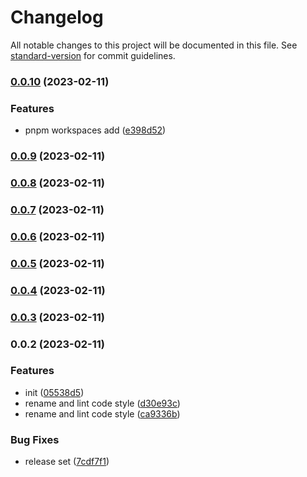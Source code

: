 # Changelog

All notable changes to this project will be documented in this file. See [standard-version](https://github.com/conventional-changelog/standard-version) for commit guidelines.

### [0.0.10](https://github.com/laoer536/fast-scss/compare/v0.1.2...v0.0.10) (2023-02-11)


### Features

* pnpm workspaces add ([e398d52](https://github.com/laoer536/fast-scss/commit/e398d5222e4d69bbd1e4d76be274837619a2d1b4))

### [0.0.9](https://github.com/laoer536/fast-scss/compare/v0.1.1...v0.0.9) (2023-02-11)

### [0.0.8](https://github.com/laoer536/fast-scss/compare/v0.0.7...v0.0.8) (2023-02-11)

### [0.0.7](https://github.com/laoer536/fast-scss/compare/v0.0.6...v0.0.7) (2023-02-11)

### [0.0.6](https://github.com/laoer536/fast-scss/compare/v0.0.5...v0.0.6) (2023-02-11)

### [0.0.5](https://github.com/laoer536/fast-scss/compare/v0.0.4...v0.0.5) (2023-02-11)

### [0.0.4](https://github.com/laoer536/fast-scss/compare/v0.0.1...v0.0.4) (2023-02-11)

### [0.0.3](https://github.com/laoer536/fast-scss/compare/v0.0.2...v0.0.3) (2023-02-11)

### 0.0.2 (2023-02-11)


### Features

* init ([05538d5](https://github.com/laoer536/fast-scss/commit/05538d58d1e8e7ee74055681ef5215a8541bbfe7))
* rename and lint code style ([d30e93c](https://github.com/laoer536/fast-scss/commit/d30e93ce4d4b5e45c2deca5504a158168673e3b1))
* rename and lint code style ([ca9336b](https://github.com/laoer536/fast-scss/commit/ca9336ba67f3c8d16d8e1768001287ff2b616d60))


### Bug Fixes

* release set ([7cdf7f1](https://github.com/laoer536/fast-scss/commit/7cdf7f1bf4ea15b5e2625fc1712191456812a41d))
